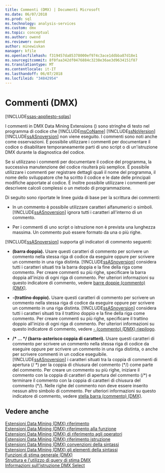 ```yaml
---
title: Commenti (DMX) | Documenti Microsoft
ms.date: 06/07/2018
ms.prod: sql
ms.technology: analysis-services
ms.custom: dmx
ms.topic: conceptual
ms.author: owend
ms.reviewer: owend
author: minewiskan
manager: kfile
ms.openlocfilehash: f319457da85378000ef974c3ace1ddbba87d18e1
ms.sourcegitcommit: 8f0faa342df0476884c3238e36ae3d9634151f87
ms.translationtype: MT
ms.contentlocale: it-IT
ms.lasthandoff: 06/07/2018
ms.locfileid: "34842954"
---
```

# <a name="comments-dmx"></a>Commenti (DMX)
[!INCLUDE[ssas-appliesto-sqlas](../includes/ssas-appliesto-sqlas.md)]

  I commenti in DMX Data Mining Extensions () sono stringhe di testo nel programma di codice che [!INCLUDE[msCoName](../includes/msconame-md.md)] [!INCLUDE[ssNoVersion](../includes/ssnoversion-md.md)] [!INCLUDE[ssASnoversion](../includes/ssasnoversion-md.md)] non viene eseguito. I commenti sono noti anche come osservazioni. È possibile utilizzare i commenti per documentare il codice o disabilitare temporaneamente parti di uno script o di un'istruzione DMX durante la diagnostica del codice.  
  
 Se si utilizzano i commenti per documentare il codice del programma, la successiva manutenzione del codice risulterà più semplice. È possibile utilizzare i commenti per registrare dettagli quali il nome del programma, il nome dello sviluppatore che ha scritto il codice e le date delle principali modifiche apportate al codice. È inoltre possibile utilizzare i commenti per descrivere calcoli complessi o un metodo di programmazione.  
  
 Di seguito sono riportate le linee guida di base per la scrittura dei commenti:  
  
-   In un commento è possibile utilizzare caratteri alfanumerici o simboli. [!INCLUDE[ssASnoversion](../includes/ssasnoversion-md.md)] ignora tutti i caratteri all'interno di un commento.  
  
-   Per i commenti di uno script o istruzione non è prevista una lunghezza massima. Un commento può essere formato da una o più righe.  
  
 [!INCLUDE[ssASnoversion](../includes/ssasnoversion-md.md)] supporta gli indicatori di commento seguenti:  
  
-   **(barra doppia).** Usare questi caratteri di commento per scrivere un commento nella stessa riga di codice da eseguire oppure per scrivere un commento in una riga distinta. [!INCLUDE[ssASnoversion](../includes/ssasnoversion-md.md)] considera tutti i caratteri situati tra la barra doppia e la fine della riga come commento. Per creare commenti su più righe, specificare la barra doppia all'inizio di ogni riga di commento. Per ulteriori informazioni su questo indicatore di commento, vedere [barre doppie &#40;commento&#41; &#40;DMX&#41;](../dmx/double-slash-comment-dmx.md).  
  
-   **-(trattino doppio).** Usare questi caratteri di commento per scrivere un commento nella stessa riga di codice da eseguire oppure per scrivere un commento in una riga distinta. [!INCLUDE[ssASnoversion](../includes/ssasnoversion-md.md)] considera tutti i caratteri situati tra il trattino doppio e la fine della riga come commento. Per creare commenti su più righe, specificare il trattino doppio all'inizio di ogni riga di commento. Per ulteriori informazioni su questo indicatore di commento, vedere [- &#40;commento&#41; &#40;DMX&#41; riepilogo](../dmx/comment-dmx-summary.md).  
  
-   **/\* ... \*/ (barra-asterisco coppia di caratteri).** Usare questi caratteri di commento per scrivere un commento nella stessa riga di codice da eseguire oppure per scrivere un commento in una riga distinta, o anche per scrivere commenti in un codice eseguibile. [!INCLUDE[ssASnoversion](../includes/ssasnoversion-md.md)] i caratteri situati tra la coppia di commenti di apertura (/ *) per la coppia di chiusura del commento (\*/) come parte del commento. Per creare un commento su più righe, iniziare il commento con la coppia di caratteri di apertura del commento (/\*) e terminare il commento con la coppia di caratteri di chiusura del commento (\*/). Nelle righe del commento non deve essere inserito nessun altro simbolo di commento. Per ulteriori informazioni su questo indicatore di commento, vedere [stella barra &#40;commento&#41; &#40;DMX&#41;](../dmx/slash-star-comment-dmx.md).  
  
## <a name="see-also"></a>Vedere anche  
 [Estensioni Data Mining &#40;DMX&#41; riferimento](../dmx/data-mining-extensions-dmx-reference.md)   
 [Estensioni Data Mining &#40;DMX&#41; riferimento alla funzione](../dmx/data-mining-extensions-dmx-function-reference.md)   
 [Estensioni Data Mining &#40;DMX&#41; di riferimento agli operatori](../dmx/data-mining-extensions-dmx-operator-reference.md)   
 [Estensioni Data Mining &#40;DMX&#41; riferimento istruzione](../dmx/data-mining-extensions-dmx-statements.md)   
 [Estensioni Data Mining &#40;DMX&#41; convenzioni della sintassi](../dmx/data-mining-extensions-dmx-syntax-conventions.md)   
 [Estensioni Data Mining &#40;DMX&#41; gli elementi della sintassi](../dmx/data-mining-extensions-dmx-syntax-elements.md)   
 [Funzioni di stima generale &#40;DMX&#41;](../dmx/general-prediction-functions-dmx.md)   
 [Struttura e l'utilizzo di query di stima DMX](../dmx/structure-and-usage-of-dmx-prediction-queries.md)   
 [Informazioni sull'istruzione DMX Select](../dmx/understanding-the-dmx-select-statement.md)  
  
  

